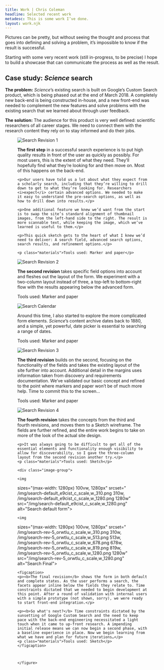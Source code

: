 ```yaml
---
title: Work | Chris Coleman
headline: Selected recent work
metadesc: This is some work I’ve done.
layout: work.njk
---
```


Pictures can be pretty, but without seeing the thought and process that goes into defining and solving a problem, it’s impossible to know if the result is successful.

Starting with some very recent work (still in-progress, to be precise) I hope to build a showcase that can communicate the process as well as the result.

## Case study: *Science* search

**The problem:** *Science*’s existing search is built on Google’s Custom Search product, which is being phased out at the end of March 2018. A completely new back-end is being constructed in-house, and a new front-end was needed to complement the new features and solve problems with the existing search that we learned about through user feedback.

**The solution:** The audience for this product is very well defined: scientific researchers of all career stages. We need to connect them with the research content they rely on to stay informed and do their jobs.

<figure class="figure figure--split">
  <img
  sizes="(max-width: 1380px) 100vw, 1380px"
  srcset="
  /img/search-rev-1_ic7kxi_c_scale,w_310.jpg 310w,
  /img/search-rev-1_ic7kxi_c_scale,w_700.jpg 700w,
  /img/search-rev-1_ic7kxi_c_scale,w_962.jpg 962w,
  /img/search-rev-1_ic7kxi_c_scale,w_1218.jpg 1218w,
  /img/search-rev-1_ic7kxi_c_scale,w_1380.jpg 1380w"
  src="/img/search-rev-1_ic7kxi_c_scale,w_1380.jpg"
  alt="Search Revision 1">

  <figcaption>
    <p><b>The first step</b> in a successful search experience is to put high quality results in front of the user as quickly as possibly. For most users, this is the extent of what they need. They’ll hopefully find what they’re looking for and then move on. Most of this happens on the back-end.</p>

    <p>Our users have told us a lot about what they expect from a scholarly search, including that they’re willing to drill down to get to what they’re looking for. Researchers <i>expect</i> certain advanced options. We needed to make it easy to understand the pre-search options, as well as how to drill down into results.</p>

    <p>One additional feature we knew we’d want from the start is to swap the site’s standard alignment of thumbnail images, from the left-hand side to the right. The result is more scannable text, while keeping the image, which we’ve learned is useful to them.</p>

    <p>This quick sketch gets to the heart of what I knew we’d need to deliver: A search field, advanced search options, search results, and refinement options.</p>

    <p class="materials">Tools used: Marker and paper</p>
  </figcaption>
</figure>


<figure class="figure figure--split">
  <img
  sizes="(max-width: 1380px) 100vw, 1380px"
  srcset="
  /img/search-rev-2_qiivuu_c_scale,w_310.jpg 310w,
  /img/search-rev-2_qiivuu_c_scale,w_685.jpg 685w,
  /img/search-rev-2_qiivuu_c_scale,w_950.jpg 950w,
  /img/search-rev-2_qiivuu_c_scale,w_1210.jpg 1210w,
  /img/search-rev-2_qiivuu_c_scale,w_1380.jpg 1380w"
  src="/img/search-rev-2_qiivuu_c_scale,w_1380.jpg"
  alt="Search Revision 2">

  <figcaption>
    <p><b>The second revision</b> takes specific field options into account and fleshes out the layout of the form. We experiment with a two-column layout instead of three, a top-left to bottom-right flow with the results appearing below the advanced form.</p>
    <p class="materials">Tools used: Marker and paper</p>
  </figcaption>
</figure>


<figure class="figure">
  <img
  sizes="(max-width: 1380px) 100vw, 1380px"
  srcset="
  /img/search-calendar_imldcp_c_scale,w_310.jpg 310w,
  /img/search-calendar_imldcp_c_scale,w_689.jpg 689w,
  /img/search-calendar_imldcp_c_scale,w_951.jpg 951w,
  /img/search-calendar_imldcp_c_scale,w_1222.jpg 1222w,
  /img/search-calendar_imldcp_c_scale,w_1380.jpg 1380w"
  src="/img/search-calendar_imldcp_c_scale,w_1380.jpg"
  alt="Search Calendar">

  <figcaption>
    <p>Around this time, I also started to explore the more complicated form elements. <i>Science</i>’s content archive dates back to 1880, and a simple, yet powerful, date picker is essential to searching a range of dates. </p>
    <p class="materials">Tools used: Marker and paper</p>
  </figcaption>
</figure>


<figure class="figure">
  <img
  sizes="(max-width: 1380px) 100vw, 1380px"
  srcset="
  /img/search-rev-3_fe6kxy_c_scale,w_310.jpg 310w,
  /img/search-rev-3_fe6kxy_c_scale,w_687.jpg 687w,
  /img/search-rev-3_fe6kxy_c_scale,w_951.jpg 951w,
  /img/search-rev-3_fe6kxy_c_scale,w_1215.jpg 1215w,
  /img/search-rev-3_fe6kxy_c_scale,w_1380.jpg 1380w"
  src="/img/search-rev-3_fe6kxy_c_scale,w_1380.jpg"
  alt="Search Revision 3">

  <figcaption>
    <p><b>The third revision</b> builds on the second, focusing on the functionality of the fields and takes the existing layout of the site further into account. Additional detail in the margins uses information taken from discovery and requirements documentation. We’ve validated our basic concept and refined to the point where markers and paper won’t be of much more help. Time to commit this to the screen…</p>
    <p class="materials">Tools used: Marker and paper</p>
  </figcaption>
</figure>


<figure class="figure figure--split">
  <img
  sizes="(max-width: 1280px) 100vw, 1280px"
  srcset="
  /img/search-rev-4_am9mnr_c_scale,w_310.png 310w,
  /img/search-rev-4_am9mnr_c_scale,w_516.png 516w,
  /img/search-rev-4_am9mnr_c_scale,w_682.png 682w,
  /img/search-rev-4_am9mnr_c_scale,w_825.png 825w,
  /img/search-rev-4_am9mnr_c_scale,w_1280.png 1280w"
  src="/img/search-rev-4_am9mnr_c_scale,w_1280.png"
  alt="Search Revision 4">

  <figcaption>
    <p><b>The fourth revision</b> takes the concepts from the third and fourth revisions, and moves them to a Sketch wireframe. The fields are further refined, and the entire work begins to take on more of the look of the actual site design.</p>

    <p>It was always going to be difficult to get all of the essential elements and functionality enough visibility to allow for discoverability, so I gave the three-column layout from the second revision another try.</p>
    <p class="materials">Tools used: Sketch</p>
  </figcaption>
</figure>





  <figure class="figure">

    <div class="image-group">

    <img
  sizes="(max-width: 1280px) 100vw, 1280px"
  srcset="
  /img/search-default_e9cist_c_scale,w_310.png 310w,
  /img/search-default_e9cist_c_scale,w_1280.png 1280w"
  src="/img/search-default_e9cist_c_scale,w_1280.png"
  alt="Search default form">


    <img
  sizes="(max-width: 1280px) 100vw, 1280px"
  srcset="
  /img/search-rev-5_orwtlu_c_scale,w_310.png 310w,
  /img/search-rev-5_orwtlu_c_scale,w_513.png 513w,
  /img/search-rev-5_orwtlu_c_scale,w_678.png 678w,
  /img/search-rev-5_orwtlu_c_scale,w_819.png 819w,
  /img/search-rev-5_orwtlu_c_scale,w_1280.png 1280w"
  src="/img/search-rev-5_orwtlu_c_scale,w_1280.png"
  alt="Search Final">
    </div>

    <figcaption>
    <p><b>The final revision</b> shows the form in both default and complete states. As the user performs a search, the facets appear inline below the fields they relate to. Time constraints dictated that we needed to begin development at this point. After a round of validation with internal users with a simple prototype (not shown, sorry), we were ready to start front-end integration.</p>

    <p><b>So what's next?</b> Time constraints dictated by the sunsetting of Google Custom Search and the need to keep pace with the back-end engineering necessitated a light touch when it came to up-front research. A impending initial release means we can now begin a second phase, with a baseline experience in place. Now we begin learning from what we have and plan for future iterations…</p>
    <p class="materials">Tools used: Sketch</p>
    </figcaption>



    </figure>
